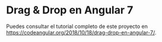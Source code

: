 # Drag & Drop en Angular 7

Puedes consultar el tutorial completo de este proyecto en https://codeangular.org/2018/10/18/drag-drop-en-angular-7/.
